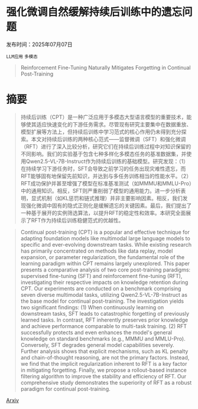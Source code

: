 # 强化微调自然缓解持续后训练中的遗忘问题

发布时间：2025年07月07日

`LLM应用` `多模态`

> Reinforcement Fine-Tuning Naturally Mitigates Forgetting in Continual Post-Training

# 摘要

> 持续后训练（CPT）是一种广泛应用于多模态大型语言模型的重要技术，能够使其适应快速变化的下游任务需求。尽管现有研究主要集中在数据重放、模型扩展等方法上，但持续后训练中学习范式的核心作用仍未得到充分探索。本文对持续后训练的两种核心范式——监督微调（SFT）和强化微调（RFT）进行了深入比较分析，研究它们在持续后训练过程中对知识保留的不同影响。我们的实验基于包含七种多样化多模态任务的基准数据集，并使用Qwen2.5-VL-7B-Instruct作为持续后训练的基础模型。研究发现：（1）在持续学习下游任务时，SFT会导致之前学习的任务出现灾难性遗忘，而RFT能够固有地保留先前知识，并达到与多任务训练相当的性能水平。（2）RFT成功保护并甚至增强了模型在标准基准测试（如MMMU和MMLU-Pro）中的通用知识。相反，SFT则严重削弱了模型的通用能力。进一步分析表明，显式机制（如KL惩罚和链式推理）并非主要影响因素。相反，我们发现强化微调中固有的隐式正则化是缓解遗忘的关键因素。最后，我们提出了一种基于展开的实例筛选算法，以提升RFT的稳定性和效率。本研究全面展示了RFT作为持续后训练稳健范式的优越性。

> Continual post-training (CPT) is a popular and effective technique for adapting foundation models like multimodal large language models to specific and ever-evolving downstream tasks. While existing research has primarily concentrated on methods like data replay, model expansion, or parameter regularization, the fundamental role of the learning paradigm within CPT remains largely unexplored. This paper presents a comparative analysis of two core post-training paradigms: supervised fine-tuning (SFT) and reinforcement fine-tuning (RFT), investigating their respective impacts on knowledge retention during CPT. Our experiments are conducted on a benchmark comprising seven diverse multimodal tasks, utilizing Qwen2.5-VL-7B-Instruct as the base model for continual post-training. The investigation yields two significant findings: (1) When continuously learning on downstream tasks, SFT leads to catastrophic forgetting of previously learned tasks. In contrast, RFT inherently preserves prior knowledge and achieve performance comparable to multi-task training. (2) RFT successfully protects and even enhances the model's general knowledge on standard benchmarks (e.g., MMMU and MMLU-Pro). Conversely, SFT degrades general model capabilities severely. Further analysis shows that explicit mechanisms, such as KL penalty and chain-of-thought reasoning, are not the primary factors. Instead, we find that the implicit regularization inherent to RFT is a key factor in mitigating forgetting. Finally, we propose a rollout-based instance filtering algorithm to improve the stability and efficiency of RFT. Our comprehensive study demonstrates the superiority of RFT as a robust paradigm for continual post-training.

[Arxiv](https://arxiv.org/abs/2507.05386)